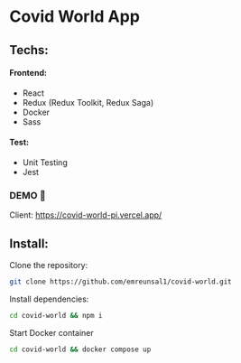 # Covid World App

## Techs:

#### Frontend:

- React
- Redux (Redux Toolkit, Redux Saga)
- Docker
- Sass

#### Test:

- Unit Testing
- Jest

### DEMO 🔴

Client: https://covid-world-pi.vercel.app/

## Install:

Clone the repository:

```bash
git clone https://github.com/emreunsal1/covid-world.git
```

Install dependencies:

```bash
cd covid-world && npm i
```

Start Docker container

```bash
cd covid-world && docker compose up
```
